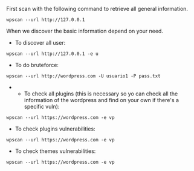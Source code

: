 First scan with the following command to retrieve all general information.

```
wpscan --url http://127.0.0.1
```

When we discover the basic information depend on your need.

- To discover all user:
```
wpscan --url http://127.0.0.1 -e u
```

- To do bruteforce:
```
wpscan --url http://wordpress.com -U usuario1 -P pass.txt
```

- - To check all plugins (this is necessary so yo can check all the information of the wordpress and find on your own if there's a specific vuln):
```
wpscan --url https://wordpress.com -e vp
```

- To check plugins vulnerabilities:
```
wpscan --url https://wordpress.com -e vp
```

- To check themes vulnerabilities:
```
wpscan --url https://wordpress.com -e vp
```